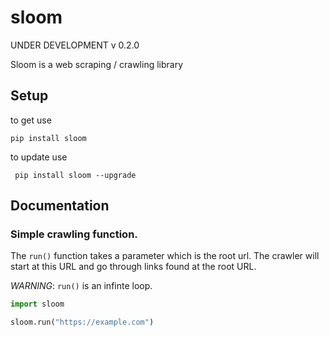# sloom

UNDER DEVELOPMENT v 0.2.0

Sloom is a web scraping / crawling library

## Setup

to get use 
```
pip install sloom
```

to update use
```
 pip install sloom --upgrade
 ```

 ## Documentation

### Simple crawling function.
 
The `run()` function takes a parameter which is the root url. The crawler will start at this URL and go through links found at the root URL.

*WARNING*: `run()` is an infinte loop.

 ```python
 import sloom

 sloom.run("https://example.com")

 ```
